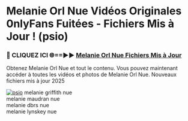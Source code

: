# Melanie Orl Nue Vidéos Originales 0nlyFans Fuitées - Fichiers Mis à Jour ! (psio)

<h3>🔴 CLIQUEZ ICI 🌐==►► <a href="https://tinyurl.com/2pmr4ezf" rel="nofollow">Melanie Orl Nue Fichiers Mis à Jour</a></h3>

Obtenez Melanie Orl Nue et tout le contenu. Vous pouvez maintenant accéder à toutes les vidéos et photos de Melanie Orl Nue. Nouveaux fichiers mis à jour 2025

[![psio](https://i.imgur.com/6SNvagu.gif)](https://tinyurl.com/2pmr4ezf)
melanie griffith nue<br>
melanie maudran nue<br>
melanie dbrs nue<br>
melanie lynskey nue